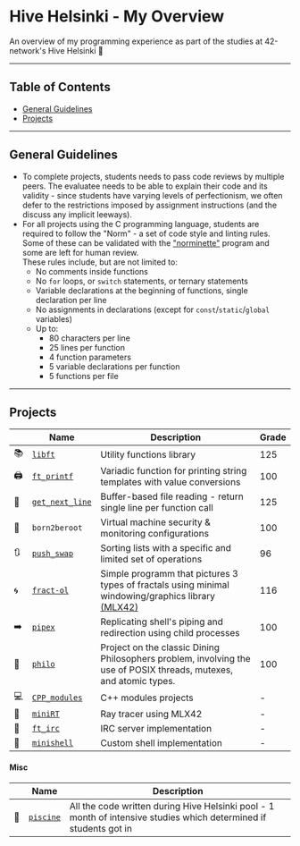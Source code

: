 # Hive Helsinki - My Overview

An overview of my programming experience as part of the studies at 42-network's Hive Helsinki 🐝

---

## Table of Contents

- [General Guidelines](#general-guidelines)
- [Projects](#projects)

---

## General Guidelines

- To complete projects, students needs to pass code reviews by multiple peers. The evaluatee needs to be able to explain their code and its validity - since students have varying levels of perfectionism, we often defer to the restrictions imposed by assignment instructions (and the discuss any implicit leeways).
- For all projects using the C programming language, students are required to follow the "Norm" - a set of code style and linting rules. Some of these can be validated with the ["norminette"](https://github.com/42school/norminette) program and some are left for human review.  
  These rules include, but are not limited to:
  - No comments inside functions
  - No `for` loops, or `switch` statements, or ternary statements
  - Variable declarations at the beginning of functions, single declaration per line
  - No assignments in declarations (except for `const`/`static`/`global` variables)
  - Up to:
    - 80 characters per line
    - 25 lines per function
    - 4 function parameters
    - 5 variable declarations per function
    - 5 functions per file

---

## Projects

|                                                 | Name            | Description                                                                 | Grade            |
| ---------------------------------------------------- | --------------- | --------------------------------------------------------------------------- | ---------------- |
| 📚      | [`libft`](./libft/docs/README.md)            | Utility functions library                                                   | 125              |
| 🖨️     | [`ft_printf`](./ft_printf/docs/README.md)    | Variadic function for printing string templates with value conversions      | 100              |
| 📏 | [`get_next_line`](./get_next_line/README.md) | Buffer-based file reading - return single line per function call            | 125              |
| 🚫                                                   | `born2beroot`   | Virtual machine security & monitoring configurations                        | 100              |
| 🔃     | [`push_swap`](./push_swap/docs/README.md)     | Sorting lists with a specific and limited set of operations                 | 96               |
| 🌀      | [`fract-ol`](./fract-ol/README.md)       | Simple programm that pictures 3 types of fractals using minimal windowing/graphics library [(MLX42)](https://github.com/codam-coding-college/MLX42)             | 116              |
| ➡️         | [`pipex`](./pipex/README.md)         | Replicating shell's piping and redirection using child processes            | 100              |
|  🧠        | [`philo`](./philo/docs/README.md)         | Project on the classic Dining Philosophers problem, involving the use of POSIX threads, mutexes, and atomic types.           | 100              |
| 💻      | [`CPP_modules`](./CPP_modules/)            | C++ modules projects                                                        | -                |
| 🌟      | [`miniRT`](https://github.com/oliynykmax/Mini-Ray-Tracer/blob/main/README.md)       | Ray tracer using MLX42                                                      | -                |
| 💬      | [`ft_irc`](https://github.com/oliynykmax/irc_hive/blob/main/README.md)         | IRC server implementation                                                    | -                |
| 🐚      | [`minishell`](https://github.com/oliynykmax/minishell/blob/main/README.md)         | Custom shell implementation                                                  | -                |

#### Misc

|                                                   | Name         | Description                                              |
| ------------------------------------------------------- | ------------ | -------------------------------------------------------- |
| 👶 | [`piscine`](https://github.com/oliynykmax/Piscine42/blob/main/README.md)    | All the code written during Hive Helsinki pool - 1 month of intensive studies which determined if students got in        |